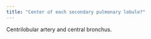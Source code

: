 ```yaml
---
title: "Center of each secondary pulmonary lobule?"
---
```

Centrilobular artery and central bronchus.

